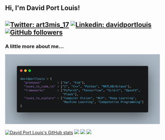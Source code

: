 <h2> Hi, I'm David Port Louis!<h2>
<!-- <img align="right" src="https://github.com/davidportlouis/davidportlouis/blob/master/assets/developer.gif" width=230> -->
  
[![Twitter: art3mis_17](https://img.shields.io/twitter/follow/art3mis_17?label=Follow%20%40art3mis_17&style=social)](https://twitter.com/art3mis_17)
[![Linkedin: davidportlouis](https://img.shields.io/badge/-davidportlouis-blue?style=flat-square&logo=Linkedin&logoColor=white&link=https://www.linkedin.com/in/davidportlouis/)](https://www.linkedin.com/in/davidportlouis/)
[![GitHub followers](https://img.shields.io/github/followers/davidportlouis?label=Follow&style=social)](https://github.com/davidportlouis)


### A little more about me...

![](https://github.com/davidportlouis/davidportlouis/blob/master/assets/about.png)

[![David Port Louis's GitHub stats](https://github-readme-stats.vercel.app/api?username=davidportlouis&count_private=true&show_icons=true&theme=onedark)](https://github.com/anuraghazra/github-readme-stats) <img src="https://i.giphy.com/media/LMt9638dO8dftAjtco/200.webp" width="100"> <img src="https://maxcdn.icons8.com/Share/icon/Operating_Systems/linux1600.png" width="100"> <img src="https://clipground.com/images/vim-logo-png-5.png" width="100">
